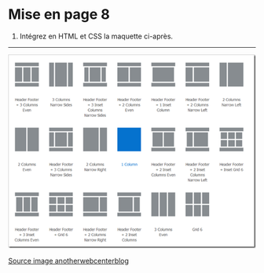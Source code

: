 # Mise en page 8

1. Intégrez en HTML et CSS la maquette ci-après.

---

![maquette12](./../0-exercices/layout/m12.webp)

[Source image anotherwebcenterblog](https://anotherwebcenterblog.wordpress.com/2016/03/26/page-templates-page-layouts-and-page-styles-in-webcenter-portal-12c/)